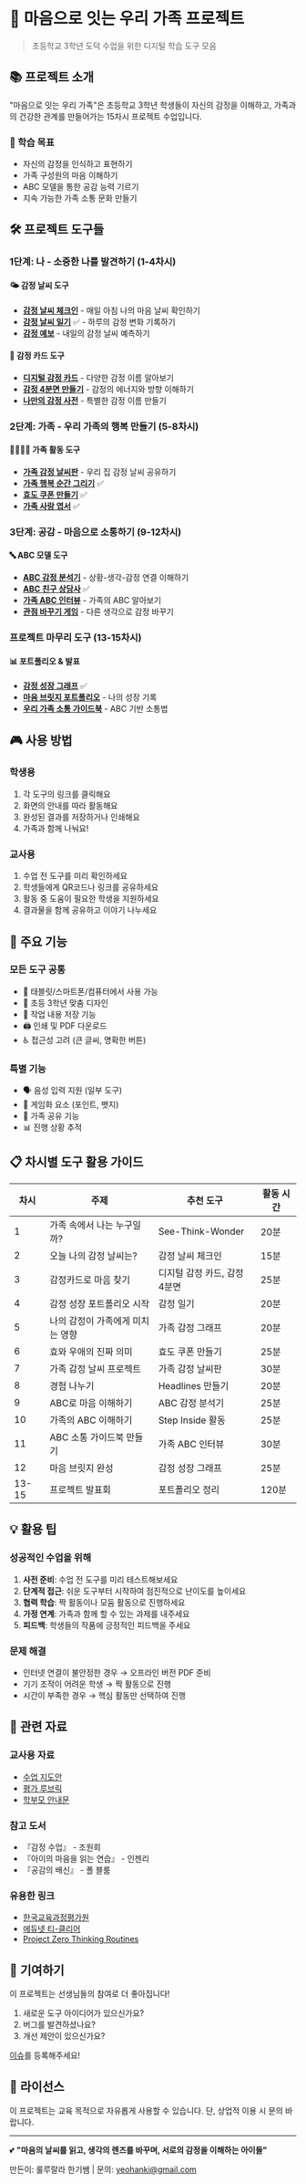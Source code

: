 # 🌈 마음으로 잇는 우리 가족 프로젝트

> 초등학교 3학년 도덕 수업을 위한 디지털 학습 도구 모음

## 📚 프로젝트 소개

"마음으로 잇는 우리 가족"은 초등학교 3학년 학생들이 자신의 감정을 이해하고, 가족과의 건강한 관계를 만들어가는 15차시 프로젝트 수업입니다.

### 🎯 학습 목표
- 자신의 감정을 인식하고 표현하기
- 가족 구성원의 마음 이해하기
- ABC 모델을 통한 공감 능력 기르기
- 지속 가능한 가족 소통 문화 만들기

## 🛠 프로젝트 도구들

### 1단계: 나 - 소중한 나를 발견하기 (1-4차시)

#### 🌤 감정 날씨 도구
- **[감정 날씨 체크인](./tools/emotion-weather)** - 매일 아침 나의 마음 날씨 확인하기
- **[감정 날씨 일기](https://plusiam.github.io/emotion-weather-diary/)** ✅ - 하루의 감정 변화 기록하기
- **[감정 예보](./tools/emotion-forecast)** - 내일의 감정 날씨 예측하기

#### 🎴 감정 카드 도구
- **[디지털 감정 카드](./tools/emotion-cards)** - 다양한 감정 이름 알아보기
- **[감정 4분면 만들기](./tools/emotion-quadrant)** - 감정의 에너지와 방향 이해하기
- **[나만의 감정 사전](./tools/my-emotion-dictionary)** - 특별한 감정 이름 만들기

### 2단계: 가족 - 우리 가족의 행복 만들기 (5-8차시)

#### 👨‍👩‍👧‍👦 가족 활동 도구
- **[가족 감정 날씨판](./tools/family-weather-board)** - 우리 집 감정 날씨 공유하기
- **[가족 행복 순간 그리기](https://plusiam.github.io/family-happy-moments-v2)** ✅
- **[효도 쿠폰 만들기](https://plusiam.github.io/family-love-coupon)** ✅
- **[가족 사랑 엽서](https://plusiam.github.io/my-family-postcard)** ✅

### 3단계: 공감 - 마음으로 소통하기 (9-12차시)

#### 🔤 ABC 모델 도구
- **[ABC 감정 분석기](./tools/abc-analyzer)** - 상황-생각-감정 연결 이해하기
- **[ABC 친구 상담사](https://plusiam.github.io/abc-friend-consultant)** ✅
- **[가족 ABC 인터뷰](./tools/family-abc-interview)** - 가족의 ABC 알아보기
- **[관점 바꾸기 게임](./tools/perspective-game)** - 다른 생각으로 감정 바꾸기

### 프로젝트 마무리 도구 (13-15차시)

#### 📊 포트폴리오 & 발표
- **[감정 성장 그래프](https://plusiam.github.io/family-emotion-graph)** ✅
- **[마음 브릿지 포트폴리오](./tools/heart-bridge-portfolio)** - 나의 성장 기록
- **[우리 가족 소통 가이드북](./tools/family-communication-guide)** - ABC 기반 소통법

## 🎮 사용 방법

### 학생용
1. 각 도구의 링크를 클릭해요
2. 화면의 안내를 따라 활동해요
3. 완성된 결과를 저장하거나 인쇄해요
4. 가족과 함께 나눠요!

### 교사용
1. 수업 전 도구를 미리 확인하세요
2. 학생들에게 QR코드나 링크를 공유하세요
3. 활동 중 도움이 필요한 학생을 지원하세요
4. 결과물을 함께 공유하고 이야기 나누세요

## 🌟 주요 기능

### 모든 도구 공통
- 📱 태블릿/스마트폰/컴퓨터에서 사용 가능
- 🎨 초등 3학년 맞춤 디자인
- 💾 작업 내용 저장 기능
- 🖨 인쇄 및 PDF 다운로드
- ♿ 접근성 고려 (큰 글씨, 명확한 버튼)

### 특별 기능
- 🗣 음성 입력 지원 (일부 도구)
- 🎯 게임화 요소 (포인트, 뱃지)
- 👥 가족 공유 기능
- 📊 진행 상황 추적

## 📋 차시별 도구 활용 가이드

| 차시 | 주제 | 추천 도구 | 활동 시간 |
|------|------|-----------|-----------|
| 1 | 가족 속에서 나는 누구일까? | See-Think-Wonder | 20분 |
| 2 | 오늘 나의 감정 날씨는? | 감정 날씨 체크인 | 15분 |
| 3 | 감정카드로 마음 찾기 | 디지털 감정 카드, 감정 4분면 | 25분 |
| 4 | 감정 성장 포트폴리오 시작 | 감정 일기 | 20분 |
| 5 | 나의 감정이 가족에게 미치는 영향 | 가족 감정 그래프 | 20분 |
| 6 | 효와 우애의 진짜 의미 | 효도 쿠폰 만들기 | 25분 |
| 7 | 가족 감정 날씨 프로젝트 | 가족 감정 날씨판 | 30분 |
| 8 | 경험 나누기 | Headlines 만들기 | 20분 |
| 9 | ABC로 마음 이해하기 | ABC 감정 분석기 | 25분 |
| 10 | 가족의 ABC 이해하기 | Step Inside 활동 | 25분 |
| 11 | ABC 소통 가이드북 만들기 | 가족 ABC 인터뷰 | 30분 |
| 12 | 마음 브릿지 완성 | 감정 성장 그래프 | 25분 |
| 13-15 | 프로젝트 발표회 | 포트폴리오 정리 | 120분 |

## 💡 활용 팁

### 성공적인 수업을 위해
1. **사전 준비**: 수업 전 도구를 미리 테스트해보세요
2. **단계적 접근**: 쉬운 도구부터 시작하여 점진적으로 난이도를 높이세요
3. **협력 학습**: 짝 활동이나 모둠 활동으로 진행하세요
4. **가정 연계**: 가족과 함께 할 수 있는 과제를 내주세요
5. **피드백**: 학생들의 작품에 긍정적인 피드백을 주세요

### 문제 해결
- 인터넷 연결이 불안정한 경우 → 오프라인 버전 PDF 준비
- 기기 조작이 어려운 학생 → 짝 활동으로 진행
- 시간이 부족한 경우 → 핵심 활동만 선택하여 진행

## 🔗 관련 자료

### 교사용 자료
- [수업 지도안](./resources/lesson-plans)
- [평가 루브릭](./resources/rubrics)
- [학부모 안내문](./resources/parent-guide)

### 참고 도서
- 『감정 수업』 - 조원희
- 『아이의 마음을 읽는 연습』 - 인젠리
- 『공감의 배신』 - 폴 블룸

### 유용한 링크
- [한국교육과정평가원](https://www.kice.re.kr)
- [에듀넷 티-클리어](https://www.edunet.net)
- [Project Zero Thinking Routines](http://www.pz.harvard.edu/thinking-routines)

## 👥 기여하기

이 프로젝트는 선생님들의 참여로 더 좋아집니다!

1. 새로운 도구 아이디어가 있으신가요?
2. 버그를 발견하셨나요?
3. 개선 제안이 있으신가요?

[이슈](https://github.com/plusiam/family-heart-bridge-project/issues)를 등록해주세요!

## 📄 라이선스

이 프로젝트는 교육 목적으로 자유롭게 사용할 수 있습니다.
단, 상업적 이용 시 문의 바랍니다.

---

💕 **"마음의 날씨를 읽고, 생각의 렌즈를 바꾸며, 서로의 감정을 이해하는 아이들"**

만든이: 룰루랄라 한기쌤 | 문의: yeohanki@gmail.com
